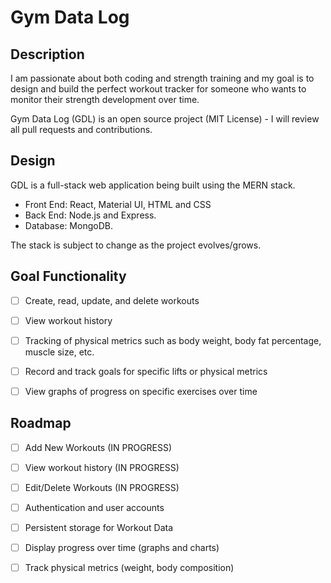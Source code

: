 # Gym Data Log 

## Description
 I am passionate about both coding and strength training and my goal is to design and build the perfect workout tracker for someone who wants to monitor their strength development over time.
 
 Gym Data Log (GDL) is an open source project (MIT License) - I will review all pull requests and contributions.

## Design
GDL is a full-stack web application being built using the MERN stack. 
- Front End: React, Material UI, HTML and CSS
- Back End: Node.js and Express. 
- Database: MongoDB.

The stack is subject to change as the project evolves/grows.

## Goal Functionality

- [ ] Create, read, update, and delete workouts
- [ ] View workout history
- [ ] Tracking of physical metrics such as body weight, body fat percentage, muscle size, etc.
- [ ] Record and track goals for specific lifts or physical metrics
- [ ] View graphs of progress on specific exercises over time


## Roadmap
- [ ] Add New Workouts (IN PROGRESS)
- [ ] View workout history (IN PROGRESS)
- [ ] Edit/Delete Workouts (IN PROGRESS)
- [ ] Authentication and user accounts
- [ ] Persistent storage for Workout Data
- [ ] Display progress over time (graphs and charts)
- [ ] Track physical metrics (weight, body composition)


